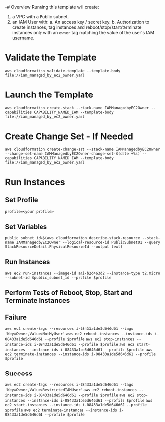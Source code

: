 -# Overview
Running this template will create:

1. a VPC with a Public subnet.
2. an IAM User with:
  a. An access key / secret key.
  b. Authorization to create instances, tag instances and reboot/stop/start/terminate instances only with an `owner` tag matching the value of the user's IAM username.

# Validate the Template

`aws cloudformation validate-template --template-body file://iam_managed_by_ec2_owner.yaml`

# Launch the Template

`aws cloudformation create-stack --stack-name IAMManagedbyEC2Owner --capabilities CAPABILITY_NAMED_IAM --template-body file://iam_managed_by_ec2_owner.yaml`

# Create Change Set - If Needed

`aws cloudformation create-change-set --stack-name IAMManagedbyEC2Owner --change-set-name IAMManagedbyEC2Owner-change-set-$(date +%s) --capabilities CAPABILITY_NAMED_IAM --template-body file://iam_managed_by_ec2_owner.yaml`

# Run Instances

## Set Profile
`profile=<your profile>`

## Set Variables
`public_subnet_id=$(aws cloudformation describe-stack-resource --stack-name IAMManagedbyEC2Owner --logical-resource-id PublicSubnet01 --query StackResourceDetail.PhysicalResourceId --output text)`

## Run Instances
`aws ec2 run-instances --image-id ami-b2d463d2 --instance-type t2.micro --subnet-id $public_subnet_id --profile $profile`

## Perform Tests of Reboot, Stop, Start and Terminate Instances

## Failure
`aws ec2 create-tags --resources i-08433a1de5d646d61 --tags 'Key=Owner,Value=NotMyUser'`
`aws ec2 reboot-instances --instance-ids i-08433a1de5d646d61 --profile $profile`
`aws ec2 stop-instances --instance-ids i-08433a1de5d646d61 --profile $profile`
`aws ec2 start-instances --instance-ids i-08433a1de5d646d61 --profile $profile`
`aws ec2 terminate-instances --instance-ids i-08433a1de5d646d61 --profile $profile`

## Success 
`aws ec2 create-tags --resources i-08433a1de5d646d61 --tags 'Key=Owner,Value=RestrictedIAMUser'`
`aws ec2 reboot-instances --instance-ids i-08433a1de5d646d61 --profile $profile`
`aws ec2 stop-instances --instance-ids i-08433a1de5d646d61 --profile $profile`
`aws ec2 start-instances --instance-ids i-08433a1de5d646d61 --profile $profile`
`aws ec2 terminate-instances --instance-ids i-08433a1de5d646d61 --profile $profile`
